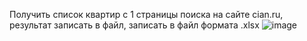 Получить список квартир с 1 страницы поиска на сайте cian.ru, результат записать в файл, записать в файл формата .xlsx
![image](https://github.com/pudovana/lab_1/assets/124800948/d5193913-54fa-46b3-93a9-9e95fcd31ce3)

